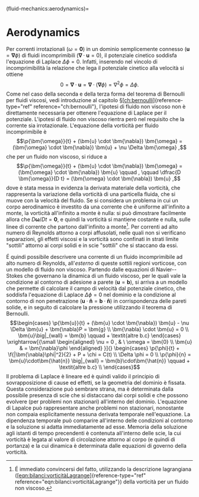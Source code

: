 (fluid-mechanics:aerodynamics)=
# Aerodynamics

Per correnti irrotazionali ($\omega = \bm{0}$) in un dominio
semplicemente connesso ($\bm{u} = \bm{\nabla} \phi$) di fluidi
incomprimibili ($\bm{\nabla} \cdot \bm{u} = 0$), il potenziale cinetico
soddisfa l'equazione di Laplace $\Delta \phi = 0$. Infatti, inserendo
nel vincolo di incomprimibilità la relazione che lega il potenziale
cinetico alla velocità si ottiene
$$0 = \bm{\nabla} \cdot \bm{u} = \bm{\nabla} \cdot (\bm{\nabla} \phi) = \nabla^2 \phi = \Delta \phi .$$
Come nel caso della seconda e della terza forma del teorema di Bernoulli
per fluidi viscosi, vedi introduzione al capitolo
§[\[ch:bernoulli\]](#ch:bernoulli){reference-type="ref"
reference="ch:bernoulli"}, l'ipotesi di fluido non viscoso non è
direttamente necessaria per ottenere l'equazione di Laplace per il
potenziale. L'ipotesi di fluido non viscoso rientra però nel requisito
che la corrente sia irrotazionale. L'equazione della vorticità per
fluido incomprimibile è
$$\p{\bm{\omega}}{t} + (\bm{u} \cdot \bm{\nabla}) \bm{\omega} = (\bm{\omega} \cdot \bm{\nabla}) \bm{u} + \nu \Delta \bm{\omega} ,$$
che per un fluido non viscoso, si riduce a
$$\p{\bm{\omega}}{t} + (\bm{u} \cdot \bm{\nabla}) \bm{\omega} = (\bm{\omega} \cdot \bm{\nabla}) \bm{u}  \qquad , \qquad
 \dfrac{D \bm{\omega}}{D t} = (\bm{\omega} \cdot \bm{\nabla}) \bm{u} ,$$
dove è stata messa in evidenza la derivata materiale della vorticità,
che rappresenta la variazione della vorticità di una particella fluida,
che si muove con la velocità del fluido. Se si considera un problema in
cui un corpo aerodinamico è investito da una corrente che è uniforme
all'infinito a monte, la vorticità all'infinito a monte è nulla: si può
dimostrare facilmente allora che $D\bm{\omega} / D t = \bm{0}$, e quindi
la vorticità si mantiene costante e nulla, sulle linee di corrente che
partono dall'infinito a monte[^1]. Per correnti ad alto numero di
Reynolds attorno a corpi affusolati, nelle quali non si verificano
separazioni, gli effetti viscosi e la vorticità sono confinati in strati
limite "sottili" attorno ai corpi solidi e in scie "sottili" che si
staccano da essi.

É quindi possibile descrivere una corrente di un fluido incomprimibile
ad alto numero di Reynolds, all'*esterno* di queste sottili regioni
vorticose, con un modello di fluido non viscoso. Partendo dalle
equazioni di Navier--Stokes che governano la dinamica di un fluido
viscoso, per le quali vale la condizione al contorno di adesione a
parete ($\bm{u} = \bm{b}$), si arriva a un modello che permette di
calcolare il campo di velocità dal potenziale cinetico, che soddisfa
l'equazione di Laplace $\Delta \phi = 0$ nel dominio e la condizione al
contorno di non penetrazione
($\bm{u} \cdot \bm{\hat{n}} = \bm{b} \cdot \bm{\hat{n}}$) in
corrispondenza delle pareti solide, e in seguito di calcolare la
pressione utilizzando il teorema di Bernoulli. $$\begin{cases}
  \p{\bm{u}}{t} + (\bm{u} \cdot \bm{\nabla}) \bm{u} - \nu \Delta \bm{u} + \bm{\nabla}P = \bm{g} \\
  \bm{\nabla} \cdot \bm{u} = 0 \\
  \bm{u}\big|_{wall} = \bm{b}  \qquad + \textit{altre b.c}
 \end{cases}
 \xrightarrow[{\small \begin{aligned} \nu = 0 , & \ \omega = \bm{0} \\ \bm{u} & = \bm{\nabla}\phi \end{aligned} }]{}
  \begin{cases}
  \p{\phi}{t} + \f{|\bm{\nabla}\phi|^2}{2} + P + \chi = C(t) \\
  \Delta \phi = 0 \\
  \p{\phi}{n} = \bm{u}\cdot\bm{\hat{n}} \big|_{wall} = \bm{b}\cdot\bm{\hat{n}} \qquad +  \textit{altre b.c} \\
 \end{cases}$$ Il problema di Laplace è lineare ed è quindi valido il
principio di sovrapposizione di cause ed effetti, se la geometria del
dominio è fissata. Questa considerazione può sembrare strana, ma è
determinata dalla possibile presenza di scie che si distaccano dai corpi
solidi e che possono evolvere (per problemi non stazionari) all'interno
del dominio. L'equazione di Lapalce può rappresentare anche problemi non
stazionari, nonostante non compaia esplicitamente nessuna derivata
temporale nell'equazione. La dipendenza temporale può comparire
all'interno delle condizioni al contorno e la soluzione si adatta
immediatamente ad esse. Memoria della soluzione agli istanti di tempo
precendenti è contenuta all'interno delle scie, la cui vorticità è
legata al valore di circolazione attorno al corpo (e quindi di portanza)
e la cui dinamica è determinata dalle equazioni di governo della
vorticità.

[^1]: É immediato convincersi del fatto, utilizzando la descrizione
    lagrangiana
    ([\[eqn:bilanci:vorticitàLagrange\]](#eqn:bilanci:vorticitàLagrange){reference-type="ref"
    reference="eqn:bilanci:vorticitàLagrange"}) della vorticità per un
    fluido non viscoso.
